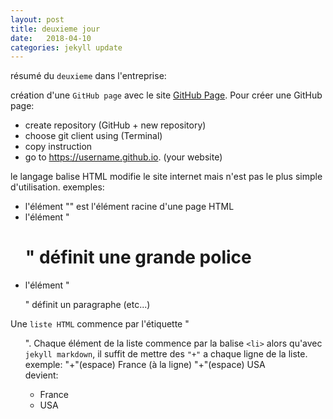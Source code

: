 ```yaml
---
layout: post
title: deuxieme jour
date:   2018-04-10
categories: jekyll update
---
```

résumé du `deuxieme` dans l'entreprise:

création d'une `GitHub page` avec le site [GitHub Page][githubpage].
Pour créer une GitHub page:
+ create repository (GitHub + new repository)
+ choose git client using (Terminal)
+ copy instruction
+ go to https://username.github.io. (your website)

le langage balise HTML modifie le site internet mais n'est pas le plus simple d'utilisation.
exemples:
+ l'élément "<html>" est l'élément racine d'une page HTML
+ l'élément "<h1>" définit une grande police
+ l'élément "<p>" définit un paragraphe (etc...)

Une `liste HTML` commence par l'étiquette "<ul>". Chaque élément de la liste commence par la balise `<li>` alors qu'avec `jekyll markdown`, il suffit de mettre des `"+"` a chaque ligne de la liste.
exemple:
"+"(espace) France (à la ligne) "+"(espace) USA   
devient:
+ France
+ USA




[githubpage]: https://pages.github.com
